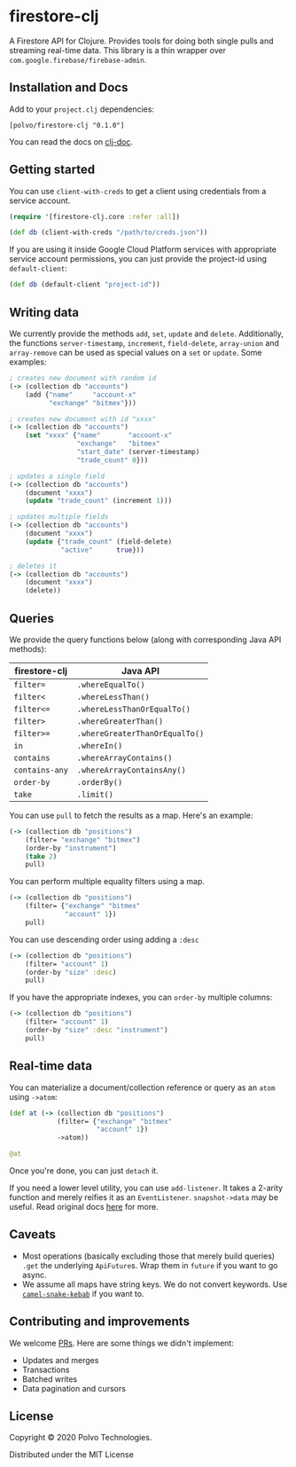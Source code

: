 # firestore-clj

A Firestore API for Clojure. Provides tools for doing both single pulls and streaming real-time data.
This library is a thin wrapper over `com.google.firebase/firebase-admin`.

## Installation and Docs

Add to your `project.clj` dependencies:

```[polvo/firestore-clj "0.1.0"]```

You can read the docs on [clj-doc](https://cljdoc.org/d/polvo/firestore-clj/0.1.1/doc/readme).

## Getting started
You can use `client-with-creds` to get a client using credentials from a service account.

```clojure
(require '[firestore-clj.core :refer :all])

(def db (client-with-creds "/path/to/creds.json"))
```

If you are using it inside Google Cloud Platform services with appropriate service account permissions, 
you can just provide the project-id using `default-client`:

```clojure
(def db (default-client "project-id"))
```

## Writing data

We currently provide the methods `add`, `set`, `update` and `delete`. 
Additionally, the functions `server-timestamp`, `increment`, `field-delete`, 
`array-union` and `array-remove` can be used as special values on a `set` or `update`. Some examples:

```clojure
; creates new document with random id
(-> (collection db "accounts")
    (add {"name"     "account-x"
          "exchange" "bitmex"}))

; creates new document with id "xxxx"
(-> (collection db "accounts")
    (set "xxxx" {"name"       "account-x"
                 "exchange"   "bitmex"
                 "start_date" (server-timestamp)
                 "trade_count" 0}))

; updates a single field
(-> (collection db "accounts")
    (document "xxxx")
    (update "trade_count" (increment 1)))

; updates multiple fields
(-> (collection db "accounts")
    (document "xxxx")
    (update {"trade_count" (field-delete)
             "active"      true}))

; deletes it
(-> (collection db "accounts")
    (document "xxxx")
    (delete))
```

## Queries

We provide the query functions below (along with corresponding Java API methods):

| firestore-clj | Java API |
| --- | ---  |
| `filter=`      | `.whereEqualTo()` |
| `filter<`      | `.whereLessThan()` |
| `filter<=`     | `.whereLessThanOrEqualTo()` |
| `filter>`      | `.whereGreaterThan()` |
| `filter>=`     | `.whereGreaterThanOrEqualTo()` |
| `in`           | `.whereIn() ` |
| `contains`     | `.whereArrayContains() ` |
| `contains-any` | `.whereArrayContainsAny() ` |
| `order-by`     | `.orderBy()` |
| `take`         | `.limit()` |

You can use `pull` to fetch the results as a map. Here's an example:

```clojure
(-> (collection db "positions")
    (filter= "exchange" "bitmex") 
    (order-by "instrument")
    (take 2)
    pull)
``` 

You can perform multiple equality filters using a map.

```clojure
(-> (collection db "positions")
    (filter= {"exchange" "bitmex" 
              "account" 1}) 
    pull)
```

You can use descending order using adding a `:desc`

```clojure
(-> (collection db "positions")
    (filter= "account" 1)
    (order-by "size" :desc) 
    pull)
```

If you have the appropriate indexes, you can `order-by` multiple columns:

```clojure
(-> (collection db "positions")
    (filter= "account" 1)
    (order-by "size" :desc "instrument") 
    pull)
```

## Real-time data

You can materialize a document/collection reference or query as an `atom` using `->atom`:

```clojure
(def at (-> (collection db "positions")
            (filter= {"exchange" "bitmex" 
                      "account" 1}) 
            ->atom))

@at
```

Once you're done, you can just `detach` it.

If you need a lower level utility, you can use `add-listener`. It takes a 2-arity function and merely reifies it
as an `EventListener`. `snapshot->data` may be useful. Read original docs [here](https://firebase.google.com/docs/firestore/query-data/listen#events-local-changes) 
for more.

## Caveats

* Most operations (basically excluding those that merely build queries) `.get` the underlying `ApiFuture`s. Wrap
them in `future` if you want to go async.
* We assume all maps have string keys. We do not convert keywords. Use [`camel-snake-kebab`](https://clj-commons.org/camel-snake-kebab/)
if you want to.

## Contributing and improvements

We welcome [PRs](https://github.com/polvotech/firestore-clj/compare). Here are some things we didn't implement:

* Updates and merges
* Transactions
* Batched writes
* Data pagination and cursors

## License

Copyright © 2020 Polvo Technologies. 

Distributed under the MIT License